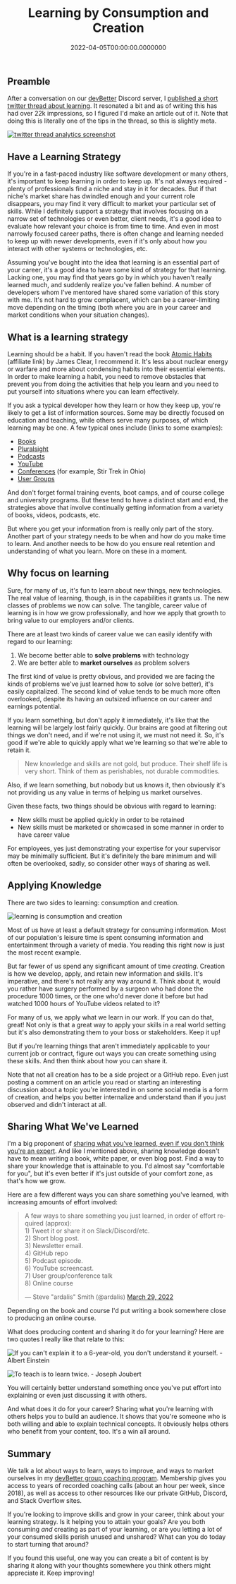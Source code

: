 ﻿---
title: Learning by Consumption and Creation
date: "2022-04-05T00:00:00.0000000"
description: Everybody in the software development industry understands that learning is important if you wish to stay relevant over the long term. But how do you do it?
featuredImage: /img/learning-consumption-creation-title.png
---

## Preamble

After a conversation on our [devBetter](https://devbetter.com) Discord server, I [published a short twitter thread about learning](https://twitter.com/ardalis/status/1508808293304750082). It resonated a bit and as of writing this has had over 22k impressions, so I figured I'd make an article out of it. Note that doing this is literally one of the tips in the thread, so this is slightly meta.

[![twitter thread analytics screenshot](/img/learning-tweet-analytics.png)](https://twitter.com/ardalis/status/1508808293304750082)

## Have a Learning Strategy

If you're in a fast-paced industry like software development or many others, it's important to keep learning in order to keep up. It's not always required - plenty of professionals find a niche and stay in it for decades. But if that niche's market share has dwindled enough and your current role disappears, you may find it very difficult to market your particular set of skills. While I definitely support a strategy that involves focusing on a narrow set of technologies or even better, client needs, it's a good idea to evaluate how relevant your choice is from time to time. And even in most narrowly focused career paths, there is often change and learning needed to keep up with newer developments, even if it's only about how you interact with other systems or technologies, etc.

Assuming you've bought into the idea that learning is an essential part of your career, it's a good idea to have some kind of strategy for that learning. Lacking one, you may find that years go by in which you haven't really learned much, and suddenly realize you've fallen behind. A number of developers whom I've mentored have shared some variation of this story with me. It's not hard to grow complacent, which can be a career-limiting move depending on the timing (both where you are in your career and market conditions when your situation changes).

## What is a learning strategy

Learning should be a habit. If you haven't read the book [Atomic Habits](https://amzn.to/2XFjzFe) (affiliate link) by James Clear, I recommend it. It's less about nuclear energy or warfare and more about condensing habits into their essential elements. In order to make learning a habit, you need to remove obstacles that prevent you from doing the activities that help you learn and you need to put yourself into situations where you can learn effectively.

If you ask a typical developer how they learn or how they keep up, you're likely to get a list of information sources. Some may be directly focused on education and teaching, while others serve many purposes, of which learning may be one. A few typical ones include (links to some examples):

- [Books](https://www.linkedin.com/pulse/developer-reading-list-steve-smith/)
- [Pluralsight](https://www.pluralsight.com/authors/steve-smith)
- [Podcasts](https://weeklydevtips.com)
- [YouTube](https://youtube.com/ardalis)
- [Conferences](https://stirtrek.com) (for example, Stir Trek in Ohio)
- [User Groups](https://www.meetup.com/find/?keywords=software%20development&source=EVENTS)

And don't forget formal training events, boot camps, and of course college and university programs. But these tend to have a distinct start and end, the strategies above that involve continually getting information from a variety of books, videos, podcasts, etc.

But where you get your information from is really only part of the story. Another part of your strategy needs to be when and how do you make time to learn. And another needs to be how do you ensure real retention and understanding of what you learn. More on these in a moment.

## Why focus on learning

Sure, for many of us, it's fun to learn about new things, new technologies. The real value of learning, though, is in the capabilities it grants us. The new classes of problems we now can solve. The tangible, career value of learning is in how we grow professionally, and how we apply that growth to bring value to our employers and/or clients.

There are at least two kinds of career value we can easily identify with regard to our learning:

1. We become better able to **solve problems** with technology
2. We are better able to **market ourselves** as problem solvers

The first kind of value is pretty obvious, and provided we are facing the kinds of problems we've just learned how to solve (or solve better), it's easily capitalized. The second kind of value tends to be much more often overlooked, despite its having an outsized influence on our career and earnings potential.

If you learn something, but don't apply it immediately, it's like that the learning will be largely lost fairly quickly. Our brains are good at filtering out things we don't need, and if we're not using it, we must not need it. So, it's good if we're able to quickly apply what we're learning so that we're able to retain it.

> New knowledge and skills are not gold, but produce. Their shelf life is very short. Think of them as perishables, not durable commodities.

Also, if we learn something, but nobody but us knows it, then obviously it's not providing us any value in terms of helping us market ourselves.

Given these facts, two things should be obvious with regard to learning:

- New skills must be applied quickly in order to be retained
- New skills must be marketed or showcased in some manner in order to have career value

For employees, yes just demonstrating your expertise for your supervisor may be minimally sufficient. But it's definitely the bare minimum and will often be overlooked, sadly, so consider other ways of sharing as well.

## Applying Knowledge

There are two sides to learning: consumption and creation.

![learning is consumption and creation](/img/learning-consumption-creation.png)

Most of us have at least a default strategy for consuming information. Most of our population's leisure time is spent consuming information and entertainment through a variety of media. You reading this right now is just the most recent example.

But far fewer of us spend any significant amount of time *creating*. Creation is how we develop, apply, and retain new information and skills. It's imperative, and there's not really any way around it. Think about it, would you rather have surgery performed by a surgeon who had done the procedure 1000 times, or the one who'd never done it before but had watched 1000 hours of YouTube videos related to it?

For many of us, we apply what we learn in our work. If you can do that, great! Not only is that a great way to apply your skills in a real world setting but it's also demonstrating them to your boss or stakeholders. Keep it up!

But if you're learning things that aren't immediately applicable to your current job or contract, figure out ways you can create something using these skills. And then think about how you can share it.

Note that not all creation has to be a side project or a GitHub repo. Even just posting a comment on an article you read or starting an interesting discussion about a topic you're interested in on some social media is a form of creation, and helps you better internalize and understand than if you just observed and didn't interact at all.

## Sharing What We've Learned

I'm a big proponent of [sharing what you've learned, even if you don't think you're an expert](https://ardalis.com/share-what-you-learn-even-if-youre-not-an-expert/). And like I mentioned above, sharing knowledge doesn't have to mean writing a book, white paper, or even blog post. Find a way to share your knowledge that is attainable to you. I'd almost say "comfortable for you", but it's even better if it's just outside of your comfort zone, as that's how we grow.

Here are a few different ways you can share something you've learned, with increasing amounts of effort involved:

<blockquote class="twitter-tweet"><p lang="en" dir="ltr">A few ways to share something you just learned, in order of effort required (approx):<br>1) Tweet it or share it on Slack/Discord/etc.<br>2) Short blog post.<br>3) Newsletter email.<br>4) GitHub repo<br>5) Podcast episode.<br>6) YouTube screencast.<br>7) User group/conference talk<br>8) Online course</p>&mdash; Steve &quot;ardalis&quot; Smith (@ardalis) <a href="https://twitter.com/ardalis/status/1508808307997384716?ref_src=twsrc%5Etfw">March 29, 2022</a></blockquote> <script async src="https://platform.twitter.com/widgets.js" charset="utf-8"></script>

Depending on the book and course I'd put writing a book somewhere close to producing an online course.

What does producing content and sharing it do for your learning? Here are two quotes I really like that relate to this:

![If you can't explain it to a 6-year-old, you don't understand it yourself. - Albert Einstein](/img/if-you-cant-explain-it-to-a-6-year-old.jpg)

![To teach is to learn twice. - Joseph Joubert](/img/to-teach-is-to-learn-twice.jpg)

You will certainly better understand something once you've put effort into explaining or even just discussing it with others.

And what does it do for your career? Sharing what you're learning with others helps you to build an audience. It shows that you're someone who is both willing and able to explain technical concepts. It obviously helps others who benefit from your content, too. It's a win all around.

## Summary

We talk a lot about ways to learn, ways to improve, and ways to market ourselves in my [devBetter group coaching program](https://devbetter.com/). Membership gives you access to years of recorded coaching calls (about an hour per week, since 2018), as well as access to other resources like our private GitHub, Discord, and Stack Overflow sites.

If you're looking to improve skills and grow in your career, think about your learning strategy. Is it helping you to attain your goals? Are you both consuming *and* creating as part of your learning, or are you letting a lot of your consumed skills perish unused and unshared? What can you do today to start turning that around?

If you found this useful, one way you can create a bit of content is by sharing it along with your thoughts somewhere you think others might appreciate it. Keep improving!

